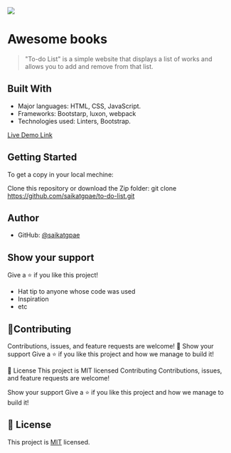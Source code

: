 ![](https://img.shields.io/badge/Microverse-blueviolet)

# Awesome books

> "To-do List" is a simple website that displays a list of works and allows you to add and remove from that list.

## Built With

- Major languages: HTML, CSS, JavaScript.
- Frameworks: Bootstarp, luxon, webpack
- Technologies used: Linters, Bootstrap.


[Live Demo Link]()




## Getting Started


To get a copy in your local mechine:

Clone this repository or download the Zip folder:
git clone https://github.com/saikatgpae/to-do-list.git



## Author


- GitHub: [@saikatgpae](https://github.com/saikatgpae)


## Show your support

Give a ⭐️ if you like this project!


- Hat tip to anyone whose code was used
- Inspiration
- etc
## 🤝Contributing
Contributions, issues, and feature requests are welcome!
🤝
Show your support
Give a ⭐️ if you like this project and how we manage to build it!

📝 License
This project is MIT licensed
Contributing
Contributions, issues, and feature requests are welcome!

Show your support
Give a ⭐️ if you like this project and how we manage to build it!



## 📝 License

This project is [MIT](./MIT.md) licensed.
